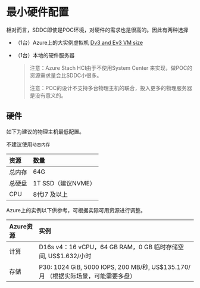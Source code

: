 # 最小硬件配置

相对而言，SDDC即使是POC环境，对硬件的需求也是很高的。因此有两种选择

* （1台）Azure上的大实例虚拟机 [Dv3 and Ev3 VM size](https://azure.microsoft.com/en-us/blog/nested-virtualization-in-azure/)
* （1台）本地的硬件服务器

  > 注意：Azure Stach HCI由于不使用System Center 来实现，做POC的资源需求量会比SDDC小很多。
  >
  > 注意：POC的设计不支持多台物理主机的联合，投入更多的物理服务器是没有意义的。

## 硬件

如下为建议的物理主机最低配置。

不建议使用`动态内存`

| 资源 | 数量 |
| :--- | :--- |
| 总内存 | 64G |
| 总硬盘 | 1T SSD（建议NVME） |
| CPU | 8代I7  及以上 |

Azure上的实例以下供参考，可根据实际可用资源进行调整。

| Azure资源 | 实例 |
| :--- | :--- |
| 计算 | D16s v4：16 vCPU，64 GB RAM，0 GB 临时存储空间, US$1.632/小时 |
| 存储 | P30: 1024 GiB, 5000 IOPS, 200 MB/秒, US$135.170/月 （根据实际场景，可能需要多盘） |


